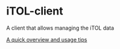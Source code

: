 # iTOL-client
A client that allows managing the iTOL data

[A quick overview and usage tips](https://pollytikhonova.github.io/iTOL-client/iTOL%20Client%20Usage%20Example.html)
